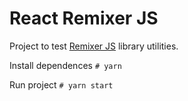 # React Remixer JS

Project to test [Remixer JS](https://github.com/siteremix/RemixerJS) library utilities.

Install dependences
`# yarn`

Run project
`# yarn start`
